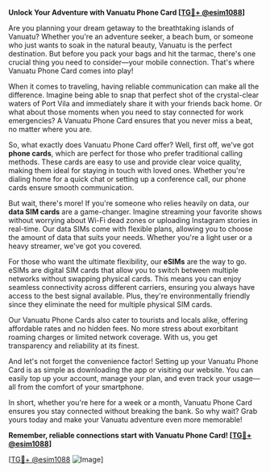 **Unlock Your Adventure with Vanuatu Phone Card [[TG💪+ @esim1088](https://t.me/s/esim1088)]**

Are you planning your dream getaway to the breathtaking islands of Vanuatu? Whether you're an adventure seeker, a beach bum, or someone who just wants to soak in the natural beauty, Vanuatu is the perfect destination. But before you pack your bags and hit the tarmac, there's one crucial thing you need to consider—your mobile connection. That's where Vanuatu Phone Card comes into play!

When it comes to traveling, having reliable communication can make all the difference. Imagine being able to snap that perfect shot of the crystal-clear waters of Port Vila and immediately share it with your friends back home. Or what about those moments when you need to stay connected for work emergencies? A Vanuatu Phone Card ensures that you never miss a beat, no matter where you are.

So, what exactly does Vanuatu Phone Card offer? Well, first off, we've got **phone cards**, which are perfect for those who prefer traditional calling methods. These cards are easy to use and provide clear voice quality, making them ideal for staying in touch with loved ones. Whether you're dialing home for a quick chat or setting up a conference call, our phone cards ensure smooth communication.

But wait, there's more! If you're someone who relies heavily on data, our **data SIM cards** are a game-changer. Imagine streaming your favorite shows without worrying about Wi-Fi dead zones or uploading Instagram stories in real-time. Our data SIMs come with flexible plans, allowing you to choose the amount of data that suits your needs. Whether you're a light user or a heavy streamer, we've got you covered.

For those who want the ultimate flexibility, our **eSIMs** are the way to go. eSIMs are digital SIM cards that allow you to switch between multiple networks without swapping physical cards. This means you can enjoy seamless connectivity across different carriers, ensuring you always have access to the best signal available. Plus, they're environmentally friendly since they eliminate the need for multiple physical SIM cards.

Our Vanuatu Phone Cards also cater to tourists and locals alike, offering affordable rates and no hidden fees. No more stress about exorbitant roaming charges or limited network coverage. With us, you get transparency and reliability at its finest.

And let's not forget the convenience factor! Setting up your Vanuatu Phone Card is as simple as downloading the app or visiting our website. You can easily top up your account, manage your plan, and even track your usage—all from the comfort of your smartphone.

In short, whether you're here for a week or a month, Vanuatu Phone Card ensures you stay connected without breaking the bank. So why wait? Grab yours today and make your Vanuatu adventure even more memorable!

**Remember, reliable connections start with Vanuatu Phone Card! [[TG💪+ @esim1088](https://t.me/s/esim1088)]**

[[TG💪+ @esim1088](https://t.me/s/esim1088) ![Image](https://i.postimg.cc/Y0z9fWf4/image.png)]